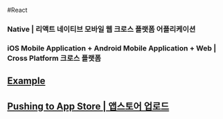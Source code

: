#React 

### Native | 리액트 네이티브 모바일 웹 크로스 플랫폼 어플리케이션
### iOS Mobile Application + Android Mobile Application + Web | Cross Platform 크로스 플랫폼


## [Example](https://github.com/dscoool/React-Native-Apps)

## [Pushing to App Store | 앱스토어 업로드](https://reactnative.dev/docs/publishing-to-app-store)
